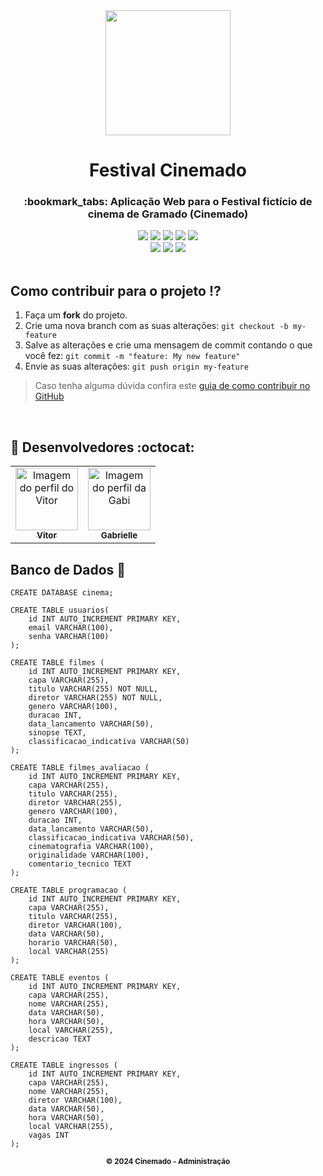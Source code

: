 <div align="center">
  <img src="https://github.com/VitorGeovani/festival-de-cinema/assets/71882193/ab203d39-0b8e-4b54-a4ce-713023002d5e" width="200px" />
</div>

<h1 align="center"> Festival Cinemado</h1>

<h3 align="center">:bookmark_tabs: Aplicação Web para o Festival fictício de cinema de Gramado (Cinemado)</h3>

<div align="center">
 <img src="https://img.shields.io/badge/HTML5-E34F26?style=for-the-badge&logo=html5&logoColor=white" />
 <img src="https://img.shields.io/badge/CSS3-1572B6?style=for-the-badge&logo=css3&logoColor=white" />
 <img src="https://img.shields.io/badge/JavaScript-F7DF1E?style=for-the-badge&logo=javascript&logoColor=black" />
 <img src="https://img.shields.io/badge/Node.js-43853D?style=for-the-badge&logo=node.js&logoColor=white" />
 <img src="https://img.shields.io/badge/MySQL-005C84?style=for-the-badge&logo=mysql&logoColor=white" />
  <br>
 <img src="https://img.shields.io/github/repo-size/VitorGeovani/festival-de-cinema">
 <img src="https://img.shields.io/github/last-commit/VitorGeovani/festival-de-cinema">
 <img src="https://img.shields.io/github/forks/VitorGeovani/festival-de-cinema" />
 </div>

 <br>

 ## <a name="ComoContribuirParaOProjeto"></a>Como contribuir para o projeto ⁉️

1. Faça um **fork** do projeto.
2. Crie uma nova branch com as suas alterações: `git checkout -b my-feature`
3. Salve as alterações e crie uma mensagem de commit contando o que você fez: `git commit -m "feature: My new feature"`
4. Envie as suas alterações: `git push origin my-feature`
> Caso tenha alguma dúvida confira este [guia de como contribuir no GitHub](https://github.com/firstcontributions/first-contributions)

<br>

## <a name="Desenvolvedores"></a> :rocket: Desenvolvedores :octocat:
<table align="center">
  <tr>
    <td align="center"><a href="https://github.com/VitorGeovani">
    <img src="https://avatars.githubusercontent.com/u/71882193?v=4" width="100px" alt="Imagem do perfil do Vitor"/>
    <br />
     <sub><b>Vitor</b></sub><br />
     </td>
    <td align="center"><a href="https://github.com/pudimpudi">
    <img src="https://avatars.githubusercontent.com/u/127544518?v=4" width="100px" alt="Imagem do perfil da Gabi"/>
    <br />
    <sub><b>Gabrielle</b></sub><br />
     </td>
 </tr>
</table>

## <a name="ComoContribuirParaOProjeto"></a>Banco de Dados :memo:

```
CREATE DATABASE cinema;

CREATE TABLE usuarios(
    id INT AUTO_INCREMENT PRIMARY KEY,
    email VARCHAR(100),
    senha VARCHAR(100)
);

CREATE TABLE filmes (
    id INT AUTO_INCREMENT PRIMARY KEY,
    capa VARCHAR(255),   
    titulo VARCHAR(255) NOT NULL,
    diretor VARCHAR(255) NOT NULL,
    genero VARCHAR(100),
    duracao INT,
    data_lancamento VARCHAR(50),
    sinopse TEXT,
    classificacao_indicativa VARCHAR(50)
);

CREATE TABLE filmes_avaliacao (
    id INT AUTO_INCREMENT PRIMARY KEY,
    capa VARCHAR(255),
    titulo VARCHAR(255),
    diretor VARCHAR(255),
    genero VARCHAR(100),
    duracao INT,
    data_lancamento VARCHAR(50),
    classificacao_indicativa VARCHAR(50),
    cinematografia VARCHAR(100),
    originalidade VARCHAR(100),
    comentario_tecnico TEXT
);

CREATE TABLE programacao (
    id INT AUTO_INCREMENT PRIMARY KEY,
    capa VARCHAR(255),
    titulo VARCHAR(255),
    diretor VARCHAR(100),
    data VARCHAR(50),
    horario VARCHAR(50),
    local VARCHAR(255)
);

CREATE TABLE eventos (
    id INT AUTO_INCREMENT PRIMARY KEY,
    capa VARCHAR(255),
    nome VARCHAR(255),
    data VARCHAR(50),
    hora VARCHAR(50),
    local VARCHAR(255),
    descricao TEXT
);

CREATE TABLE ingressos (
    id INT AUTO_INCREMENT PRIMARY KEY,
    capa VARCHAR(255),
    nome VARCHAR(255),
    diretor VARCHAR(100),
    data VARCHAR(50),
    hora VARCHAR(50),
    local VARCHAR(255),
    vagas INT
);

```
    
<div align="center">
  <sub><b>© 2024 Cinemado - Administração</b></sub>
</div>
